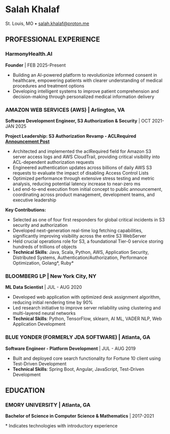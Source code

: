 # Salah Khalaf
St. Louis, MO • salah.khalaf@proton.me

## PROFESSIONAL EXPERIENCE

### HarmonyHealth.AI
**Founder** | FEB 2025-Present
* Building an AI-powered platform to revolutionize informed consent in healthcare, empowering patients with clearer understanding of medical procedures and treatment options
* Developing intelligent systems to improve patient comprehension and decision-making through personalized medical information delivery

### AMAZON WEB SERVICES (AWS) | Arlington, VA
**Software Development Engineer, S3 Authorization & Security** | OCT 2021-JAN 2025

**Project Leadership: S3 Authorization Revamp - ACLRequired [Announcement Post](https://aws.amazon.com/about-aws/whats-new/2022/03/amazon-s3-server-access-logging-acl-required/)**
* Architected and implemented the aclRequired field for Amazon S3 server access logs and AWS CloudTrail, providing critical visibility into ACL-dependent authorization requests
* Engineered authentication updates across billions of daily AWS S3 requests to evaluate the impact of disabling Access Control Lists
* Optimized performance through extensive stress testing and metric analysis, reducing potential latency increase to near-zero ms
* Led end-to-end execution from initial concept to public announcement, coordinating across product management, development teams, and executive leadership

**Key Contributions:**
* Selected as one of four first responders for global critical incidents in S3 security and authorization
* Developed next-generation real-time log fetching capabilities, significantly improving visibility across the entire S3 WebServer
* Held crucial operations role for S3, a foundational Tier-0 service storing hundreds of trillions of objects
* **Technical Skills**: Java, Scala, Python, AWS, Application Security, Distributed Systems, Authentication/Authorization, Performance Optimization, Golang*, Ruby*

### BLOOMBERG LP | New York City, NY
**ML Data Scientist** | JUL - AUG 2020
* Developed web application with optimized desk assignment algorithm, reducing initial rendering time by 90%
* Led research initiative to improve server reliability using clustering and multi-layered neural networks
* **Technical Skills**: Python, TensorFlow, sklearn, AI ML, VADER NLP, Web Application Development

### BLUE YONDER (FORMERLY JDA SOFTWARE) | Atlanta, GA
**Software Engineer - Platform Development** | JUL - AUG 2019
* Built and deployed core search functionality for Fortune 10 client using Test-Driven Development
* **Technical Skills**: Spring Boot, Angular, JavaScript, Test-Driven Development

## EDUCATION

### EMORY UNIVERSITY | Atlanta, GA
**Bachelor of Science in Computer Science & Mathematics** | 2017-2021

\* Indicates technologies with introductory experience
